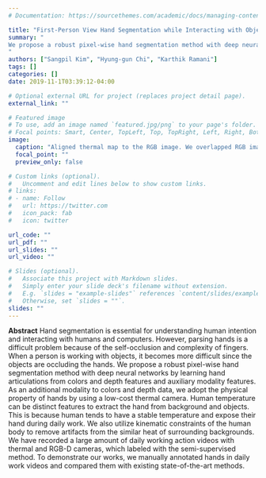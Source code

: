 ```yaml
---
# Documentation: https://sourcethemes.com/academic/docs/managing-content/

title: "First-Person View Hand Segmentation while Interacting with Objects with Multi-Spectral Sensors"
summary: "
We propose a robust pixel-wise hand segmentation method with deep neural networks by learning hand articulations from colors and depth features and auxiliary modality features.
"
authors: ["Sangpil Kim", "Hyung-gun Chi", "Karthik Ramani"]
tags: []
categories: []
date: 2019-11-1T03:39:12-04:00

# Optional external URL for project (replaces project detail page).
external_link: ""

# Featured image
# To use, add an image named `featured.jpg/png` to your page's folder.
# Focal points: Smart, Center, TopLeft, Top, TopRight, Left, Right, BottomLeft, Bottom, BottomRight.
image:
  caption: "Aligned thermal map to the RGB image. We overlapped RGB image to the thermal map by adjusting the opacity values for the visualization."
  focal_point: ""
  preview_only: false

# Custom links (optional).
#   Uncomment and edit lines below to show custom links.
# links:
# - name: Follow
#   url: https://twitter.com
#   icon_pack: fab
#   icon: twitter

url_code: ""
url_pdf: ""
url_slides: ""
url_video: ""

# Slides (optional).
#   Associate this project with Markdown slides.
#   Simply enter your slide deck's filename without extension.
#   E.g. `slides = "example-slides"` references `content/slides/example-slides.md`.
#   Otherwise, set `slides = ""`.
slides: ""
---
```

**Abstract**
Hand segmentation is essential for understanding human intention and interacting with humans and computers. However, parsing hands is a difficult problem because of the self-occlusion and complexity of fingers. When a person is working with objects, it becomes more difficult since the objects are occluding the hands. We propose a robust pixel-wise hand segmentation method with deep neural networks by learning hand articulations from colors and depth features and auxiliary modality features. As an additional modality to colors and depth data, we adopt the physical property of hands by using a low-cost thermal camera. Human temperature can be distinct features to extract the hand from background and objects. This is because human tends to have a stable temperature and expose their hand during daily work. We also utilize kinematic constraints of the human body to remove artifacts from the similar heat of surrounding backgrounds. We have recorded a large amount of daily working action videos with thermal and RGB-D cameras, which labeled with the semi-supervised method. To demonstrate our works, we manually annotated hands in daily work videos and compared them with existing state-of-the-art methods.